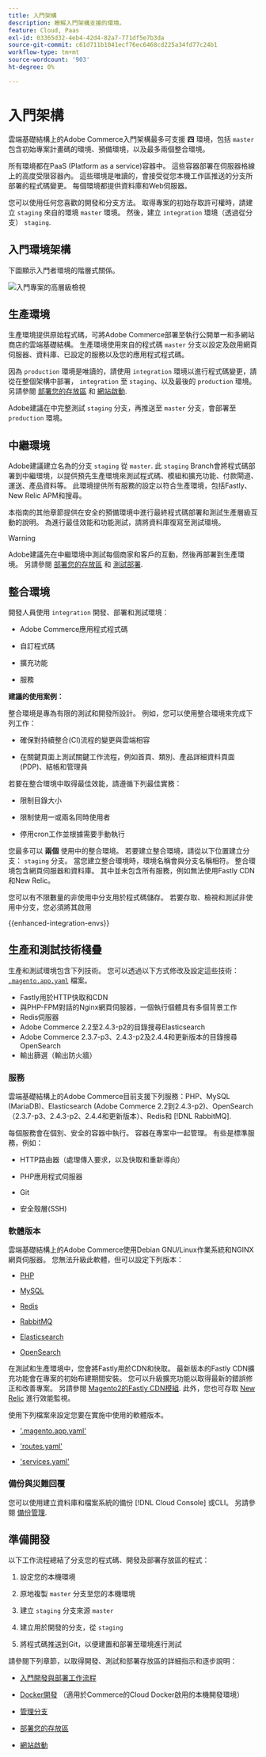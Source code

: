 ```yaml
---
title: 入門架構
description: 瞭解入門架構支援的環境。
feature: Cloud, Paas
exl-id: 03365d32-4eb4-42d4-82a7-771df5e7b3da
source-git-commit: c61d711b1041ecf76ec6468cd225a34fd77c24b1
workflow-type: tm+mt
source-wordcount: '903'
ht-degree: 0%

---
```


# 入門架構

雲端基礎結構上的Adobe Commerce入門架構最多可支援 **四** 環境，包括 `master` 包含初始專案計畫碼的環境、預備環境，以及最多兩個整合環境。

所有環境都在PaaS (Platform as a service)容器中。 這些容器部署在伺服器格線上的高度受限容器內。 這些環境是唯讀的，會接受從您本機工作區推送的分支所部署的程式碼變更。 每個環境都提供資料庫和Web伺服器。

您可以使用任何您喜歡的開發和分支方法。 取得專案的初始存取許可權時，請建立 `staging` 來自的環境 `master` 環境。 然後，建立 `integration` 環境（透過從分支） `staging`.

## 入門環境架構

下圖顯示入門者環境的階層式關係。

![入門專案的高層級檢視](../../assets/starter/architecture.png)

## 生產環境

生產環境提供原始程式碼，可將Adobe Commerce部署至執行公開單一和多網站商店的雲端基礎結構。 生產環境使用來自的程式碼 `master` 分支以設定及啟用網頁伺服器、資料庫、已設定的服務以及您的應用程式程式碼。

因為 `production` 環境是唯讀的，請使用 `integration` 環境以進行程式碼變更，請從在整個架構中部署， `integration` 至 `staging`、以及最後的 `production` 環境。 另請參閱 [部署您的存放區](../deploy/staging-production.md) 和 [網站啟動](../launch/overview.md).

Adobe建議在中完整測試 `staging` 分支，再推送至 `master` 分支，會部署至 `production` 環境。

## 中繼環境

Adobe建議建立名為的分支 `staging` 從 `master`. 此 `staging` Branch會將程式碼部署到中繼環境，以提供預先生產環境來測試程式碼、模組和擴充功能、付款閘道、運送、產品資料等。 此環境提供所有服務的設定以符合生產環境，包括Fastly、New Relic APM和搜尋。

本指南的其他章節提供在安全的預備環境中進行最終程式碼部署和測試生產層級互動的說明。 為進行最佳效能和功能測試，請將資料庫復寫至測試環境。

>[!WARNING]
>
>Adobe建議先在中繼環境中測試每個商家和客戶的互動，然後再部署到生產環境。 另請參閱 [部署您的存放區](../deploy/staging-production.md) 和 [測試部署](../test/staging-and-production.md).

## 整合環境

開發人員使用 `integration` 開發、部署和測試環境：

- Adobe Commerce應用程式程式碼

- 自訂程式碼

- 擴充功能

- 服務

**建議的使用案例：**

整合環境是專為有限的測試和開發所設計。 例如，您可以使用整合環境來完成下列工作：

- 確保對持續整合(CI)流程的變更與雲端相容

- 在關鍵頁面上測試關鍵工作流程，例如首頁、類別、產品詳細資料頁面(PDP)、結帳和管理員

若要在整合環境中取得最佳效能，請遵循下列最佳實務：

- 限制目錄大小

- 限制使用一或兩名同時使用者

- 停用cron工作並根據需要手動執行

您最多可以 **兩個** 使用中的整合環境。 若要建立整合環境，請從以下位置建立分支： `staging` 分支。 當您建立整合環境時，環境名稱會與分支名稱相符。 整合環境包含網頁伺服器和資料庫。 其中並未包含所有服務，例如無法使用Fastly CDN和New Relic。

您可以有不限數量的非使用中分支用於程式碼儲存。 若要存取、檢視和測試非使用中分支，您必須將其啟用

{{enhanced-integration-envs}}

## 生產和測試技術棧疊

生產和測試環境包含下列技術。 您可以透過以下方式修改及設定這些技術： [`.magento.app.yaml`](../application/configure-app-yaml.md) 檔案。

- Fastly用於HTTP快取和CDN
- 與PHP-FPM對話的Nginx網頁伺服器，一個執行個體具有多個背景工作
- Redis伺服器
- Adobe Commerce 2.2至2.4.3-p2的目錄搜尋Elasticsearch
- Adobe Commerce 2.3.7-p3、2.4.3-p2及2.4.4和更新版本的目錄搜尋OpenSearch
- 輸出篩選（輸出防火牆）

### 服務

雲端基礎結構上的Adobe Commerce目前支援下列服務：PHP、MySQL (MariaDB)、Elasticsearch (Adobe Commerce 2.2到2.4.3-p2)、OpenSearch （2.3.7-p3、2.4.3-p2、2.4.4和更新版本）、Redis和 [!DNL RabbitMQ].

每個服務會在個別、安全的容器中執行。 容器在專案中一起管理。 有些是標準服務，例如：

- HTTP路由器（處理傳入要求，以及快取和重新導向）

- PHP應用程式伺服器

- Git

- 安全殼層(SSH)

### 軟體版本

雲端基礎結構上的Adobe Commerce使用Debian GNU/Linux作業系統和NGINX網頁伺服器。 您無法升級此軟體，但可以設定下列版本：

- [PHP](../application/php-settings.md)

- [MySQL](../services/mysql.md)

- [Redis](../services/redis.md)

- [RabbitMQ](../services/rabbitmq.md)

- [Elasticsearch](../services/elasticsearch.md)

- [OpenSearch](../services/opensearch.md)

在測試和生產環境中，您會將Fastly用於CDN和快取。 最新版本的Fastly CDN擴充功能會在專案的初始布建期間安裝。 您可以升級擴充功能以取得最新的錯誤修正和改善專案。 另請參閱 [Magento2的Fastly CDN模組](https://github.com/fastly/fastly-magento2). 此外，您也可存取 [New Relic](../monitor/account-management.md) 進行效能監視。

使用下列檔案來設定您要在實施中使用的軟體版本。

- [&#39;.magento.app.yaml&#39;](../application/configure-app-yaml.md)

- [&#39;routes.yaml&#39;](../routes/routes-yaml.md)

- [&#39;services.yaml&#39;](../services/services-yaml.md)

### 備份與災難回覆

您可以使用建立資料庫和檔案系統的備份 [!DNL Cloud Console] 或CLI。 另請參閱 [備份管理](../storage/snapshots.md).

## 準備開發

以下工作流程總結了分支您的程式碼、開發及部署存放區的程式：

1. 設定您的本機環境

1. 原地複製 `master` 分支至您的本機環境

1. 建立 `staging` 分支來源 `master`

1. 建立用於開發的分支，從 `staging`

1. 將程式碼推送到Git，以便建置和部署至環境進行測試

請參閱下列章節，以取得開發、測試和部署存放區的詳細指示和逐步說明：

- [入門開發與部署工作流程](starter-develop-deploy-workflow.md)

- [Docker開發](../dev-tools/cloud-docker.md) （適用於Commerce的Cloud Docker啟用的本機開發環境）

- [管理分支](../project/console-branches.md)

- [部署您的存放區](../deploy/staging-production.md)

- [網站啟動](../launch/overview.md)
